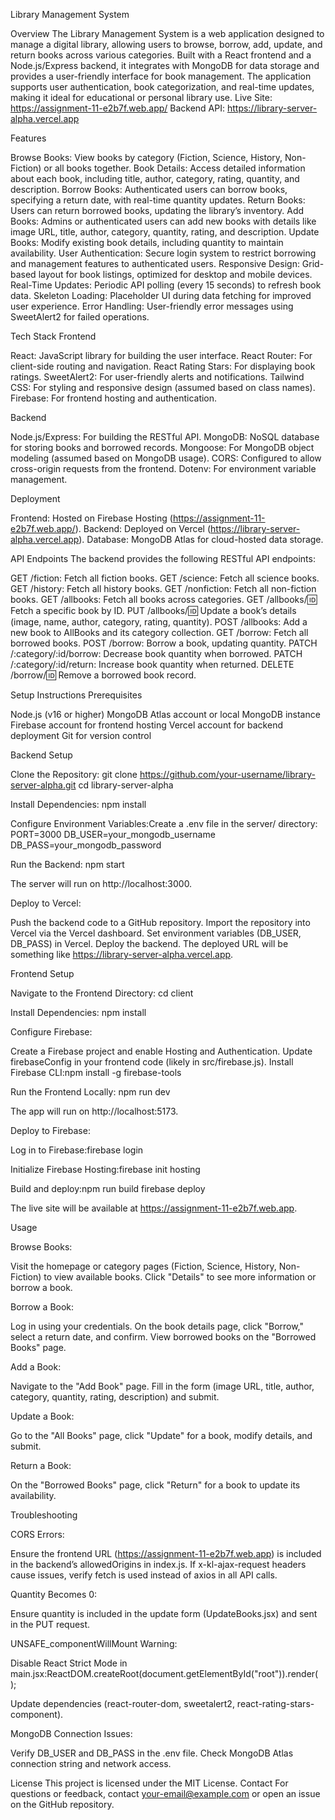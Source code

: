 Library Management System

Overview
The Library Management System is a web application designed to manage a digital library, allowing users to browse, borrow, add, update, and return books across various categories. Built with a React frontend and a Node.js/Express backend, it integrates with MongoDB for data storage and provides a user-friendly interface for book management. The application supports user authentication, book categorization, and real-time updates, making it ideal for educational or personal library use.
Live Site: https://assignment-11-e2b7f.web.app/
Backend API: https://library-server-alpha.vercel.app

Features

Browse Books: View books by category (Fiction, Science, History, Non-Fiction) or all books together.
Book Details: Access detailed information about each book, including title, author, category, rating, quantity, and description.
Borrow Books: Authenticated users can borrow books, specifying a return date, with real-time quantity updates.
Return Books: Users can return borrowed books, updating the library’s inventory.
Add Books: Admins or authenticated users can add new books with details like image URL, title, author, category, quantity, rating, and description.
Update Books: Modify existing book details, including quantity to maintain availability.
User Authentication: Secure login system to restrict borrowing and management features to authenticated users.
Responsive Design: Grid-based layout for book listings, optimized for desktop and mobile devices.
Real-Time Updates: Periodic API polling (every 15 seconds) to refresh book data.
Skeleton Loading: Placeholder UI during data fetching for improved user experience.
Error Handling: User-friendly error messages using SweetAlert2 for failed operations.

Tech Stack
Frontend

React: JavaScript library for building the user interface.
React Router: For client-side routing and navigation.
React Rating Stars: For displaying book ratings.
SweetAlert2: For user-friendly alerts and notifications.
Tailwind CSS: For styling and responsive design (assumed based on class names).
Firebase: For frontend hosting and authentication.

Backend

Node.js/Express: For building the RESTful API.
MongoDB: NoSQL database for storing books and borrowed records.
Mongoose: For MongoDB object modeling (assumed based on MongoDB usage).
CORS: Configured to allow cross-origin requests from the frontend.
Dotenv: For environment variable management.

Deployment

Frontend: Hosted on Firebase Hosting (https://assignment-11-e2b7f.web.app/).
Backend: Deployed on Vercel (https://library-server-alpha.vercel.app).
Database: MongoDB Atlas for cloud-hosted data storage.

API Endpoints
The backend provides the following RESTful API endpoints:

GET /fiction: Fetch all fiction books.
GET /science: Fetch all science books.
GET /history: Fetch all history books.
GET /nonfiction: Fetch all non-fiction books.
GET /allbooks: Fetch all books across categories.
GET /allbooks/:id: Fetch a specific book by ID.
PUT /allbooks/:id: Update a book’s details (image, name, author, category, rating, quantity).
POST /allbooks: Add a new book to AllBooks and its category collection.
GET /borrow: Fetch all borrowed books.
POST /borrow: Borrow a book, updating quantity.
PATCH /:category/:id/borrow: Decrease book quantity when borrowed.
PATCH /:category/:id/return: Increase book quantity when returned.
DELETE /borrow/:id: Remove a borrowed book record.

Setup Instructions
Prerequisites

Node.js (v16 or higher)
MongoDB Atlas account or local MongoDB instance
Firebase account for frontend hosting
Vercel account for backend deployment
Git for version control

Backend Setup

Clone the Repository:
git clone https://github.com/your-username/library-server-alpha.git
cd library-server-alpha

Install Dependencies:
npm install

Configure Environment Variables:Create a .env file in the server/ directory:
PORT=3000
DB_USER=your_mongodb_username
DB_PASS=your_mongodb_password

Run the Backend:
npm start

The server will run on http://localhost:3000.

Deploy to Vercel:

Push the backend code to a GitHub repository.
Import the repository into Vercel via the Vercel dashboard.
Set environment variables (DB_USER, DB_PASS) in Vercel.
Deploy the backend. The deployed URL will be something like https://library-server-alpha.vercel.app.

Frontend Setup

Navigate to the Frontend Directory:
cd client

Install Dependencies:
npm install

Configure Firebase:

Create a Firebase project and enable Hosting and Authentication.
Update firebaseConfig in your frontend code (likely in src/firebase.js).
Install Firebase CLI:npm install -g firebase-tools

Run the Frontend Locally:
npm run dev

The app will run on http://localhost:5173.

Deploy to Firebase:

Log in to Firebase:firebase login

Initialize Firebase Hosting:firebase init hosting

Build and deploy:npm run build
firebase deploy

The live site will be available at https://assignment-11-e2b7f.web.app.

Usage

Browse Books:

Visit the homepage or category pages (Fiction, Science, History, Non-Fiction) to view available books.
Click "Details" to see more information or borrow a book.

Borrow a Book:

Log in using your credentials.
On the book details page, click "Borrow," select a return date, and confirm.
View borrowed books on the "Borrowed Books" page.

Add a Book:

Navigate to the "Add Book" page.
Fill in the form (image URL, title, author, category, quantity, rating, description) and submit.

Update a Book:

Go to the "All Books" page, click "Update" for a book, modify details, and submit.

Return a Book:

On the "Borrowed Books" page, click "Return" for a book to update its availability.

Troubleshooting

CORS Errors:

Ensure the frontend URL (https://assignment-11-e2b7f.web.app) is included in the backend’s allowedOrigins in index.js.
If x-kl-ajax-request headers cause issues, verify fetch is used instead of axios in all API calls.

Quantity Becomes 0:

Ensure quantity is included in the update form (UpdateBooks.jsx) and sent in the PUT request.

UNSAFE_componentWillMount Warning:

Disable React Strict Mode in main.jsx:ReactDOM.createRoot(document.getElementById("root")).render(
<BrowserRouter>
<App />
</BrowserRouter>
);

Update dependencies (react-router-dom, sweetalert2, react-rating-stars-component).

MongoDB Connection Issues:

Verify DB_USER and DB_PASS in the .env file.
Check MongoDB Atlas connection string and network access.

License
This project is licensed under the MIT License.
Contact
For questions or feedback, contact your-email@example.com or open an issue on the GitHub repository.

